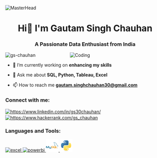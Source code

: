 ![MasterHead](https://files.realpython.com/media/Linear-Algebra-in-Python-Matrix-Inverses-and-Least-Squares_Watermarked.cb9987c11b27.jpg)
<h1 align="center">Hi👋 I'm Gautam Singh Chauhan</h1>
<h3 align="center">A Passionate Data Enthusiast from India</h3>

<img align="right" alt="Coding" width="300" src="https://www.element61.be/sites/default/files/img_competences/developer-dribbble.gif">

<p align="left"> <img src="https://komarev.com/ghpvc/?username=gs-chauhan&label=Profile%20views&color=0e75b6&style=flat" alt="gs-chauhan" /> </p>

- 🔭 I’m currently working on **enhancing my skills**

- 💬 Ask me about **SQL, Python, Tableau, Excel**

- 📫 How to reach me **gautam.singhchauhan30@gmail.com**

<h3 align="left">Connect with me:</h3>
<p align="left">
<a href="https://www.linkedin.com/in/gs30chauhan/" target="blank"><img align="center" src="https://raw.githubusercontent.com/rahuldkjain/github-profile-readme-generator/master/src/images/icons/Social/linked-in-alt.svg" alt="https://www.linkedin.com/in/gs30chauhan/" height="30" width="40" /></a>
<a href="https://www.hackerrank.com/gs_chauhan" target="blank"><img align="center" src="https://raw.githubusercontent.com/rahuldkjain/github-profile-readme-generator/master/src/images/icons/Social/hackerrank.svg" alt="https://www.hackerrank.com/gs_chauhan" height="30" width="40" /></a>
</p>

<h3 align="left">Languages and Tools:</h3>
<p align="left"><a href="https://www.microsoft.com/en-us/microsoft-365/excel" target="_blank" rel="noreferrer"> <img src="https://img.icons8.com/color/512/microsoft-excel-2019--v1.png" alt="excel" width="40" height="40"/> </a> <a href="https://powerbi.microsoft.com/en-au/" target="_blank" rel="noreferrer"> <img src="https://img.icons8.com/color/1x/power-bi.png" alt="powerbi" width="40" height="40"/> </a> <a href="https://www.mysql.com/" target="_blank" rel="noreferrer"> <img src="https://raw.githubusercontent.com/devicons/devicon/master/icons/mysql/mysql-original-wordmark.svg" alt="mysql" width="40" height="40"/> </a> <a href="https://www.python.org" target="_blank" rel="noreferrer"> <img src="https://raw.githubusercontent.com/devicons/devicon/master/icons/python/python-original.svg" alt="python" width="40" height="40"/> </a> </p>

